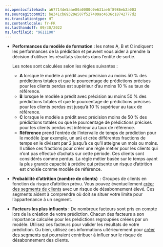 ```yaml
---
ms.openlocfilehash: a67714de5aae80a0080c0e631ae6f8986eb2a003
ms.sourcegitcommit: be341cb69329e507f527409ac4636c18742777d2
ms.translationtype: HT
ms.contentlocale: fr-FR
ms.lasthandoff: 09/30/2022
ms.locfileid: "9611100"
---
```

- **Performances du modèle de formation** : les notes A, B et C indiquent les performances de la prédiction et peuvent vous aider à prendre la décision d’utiliser les résultats stockés dans l’entité de sortie.

  Les notes sont calculées selon les règles suivantes :
  - **A** lorsque le modèle a prédit avec précision au moins 50 % des prédictions totales et que le pourcentage de prédictions précises pour les clients perdus est supérieur d’au moins 10 % au taux de référence.
  - **B** lorsque le modèle a prédit avec précision au moins 50 % des prédictions totales et que le pourcentage de prédictions précises pour les clients perdus est jusqu’à 10 % supérieur au taux de référence.
  - **C** lorsque le modèle a prédit avec précision moins de 50 % des prédictions totales ou que le pourcentage de prédictions précises pour les clients perdus est inférieur au taux de référence.
  - **Référence** prend l’entrée de l’intervalle de temps de prédiction pour le modèle (par exemple, un an) et crée différentes fractions de temps en le divisant par 2 jusqu’à ce qu’il atteigne un mois ou moins. Il utilise ces fractions pour créer une règle métier pour les clients qui n’ont pas effectué d’achats sur cette période. Ces clients sont considérés comme perdus. La règle métier basée sur le temps ayant la plus grande capacité à prédire qui présente un risque d’attrition est choisie comme modèle de référence.

- **Probabilité d’attrition (nombre de clients)**  : Groupes de clients en fonction du risque d’attrition prévu. Vous pouvez éventuellement [créer des segments de clients](../prediction-based-segment.md) avec un risque de désabonnement élevé. Ces segments aident à comprendre où doit se situer votre limite pour l’appartenance à un segment.

- **Facteurs les plus influents** : De nombreux facteurs sont pris en compte lors de la création de votre prédiction. Chacun des facteurs a son importance calculée pour les prédictions regroupées créées par un modèle. Utilisez ces facteurs pour valider les résultats de votre prédiction. Ou bien, utilisez ces informations ultérieurement pour [créer des segments](../prediction-based-segment.md) qui pourraient contribuer à influer sur le risque de désabonnement des clients.